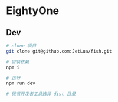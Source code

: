 # EightyOne

## Dev
```bash
# clone 项目
git clone git@github.com:JetLua/fish.git

# 安装依赖
npm i

# 运行
npm run dev

# 微信开发者工具选择 dist 目录
```
